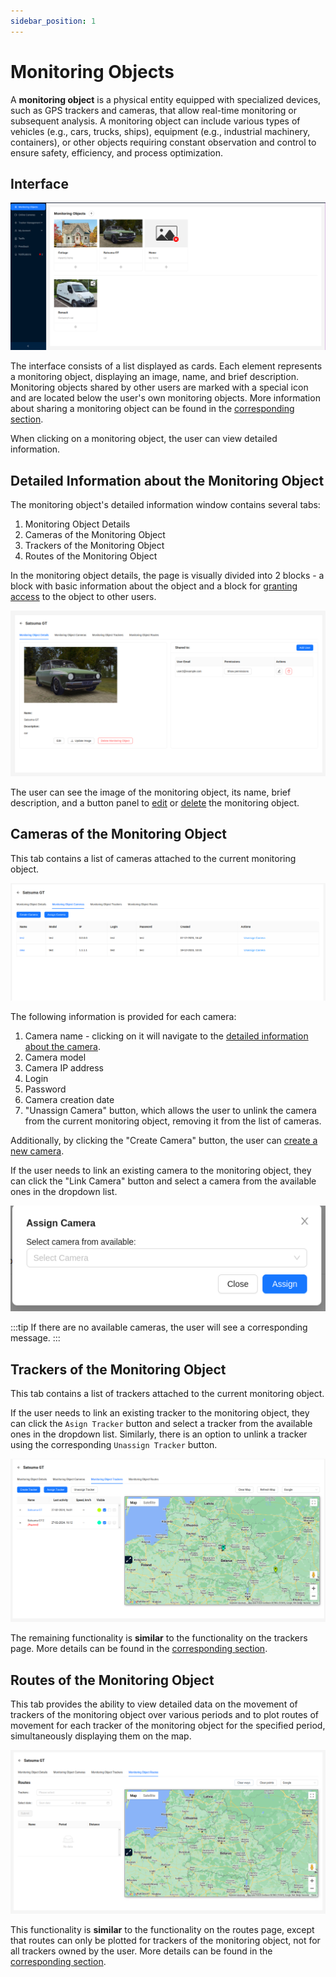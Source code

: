 ```yaml
---
sidebar_position: 1
---
```


# Monitoring Objects

A **monitoring object** is a physical entity equipped with specialized devices, such as GPS trackers and cameras, that allow real-time monitoring or subsequent analysis. A monitoring object can include various types of vehicles (e.g., cars, trucks, ships), equipment (e.g., industrial machinery, containers), or other objects requiring constant observation and control to ensure safety, efficiency, and process optimization.

## Interface

![](./imgs/monObj-en.png)

The interface consists of a list displayed as cards. Each element represents a monitoring object, displaying an image, name, and brief description. Monitoring objects shared by other users are marked with a special icon and are located below the user's own monitoring objects. More information about sharing a monitoring object can be found in the [corresponding section](/monObjects/sharing).

When clicking on a monitoring object, the user can view detailed information.

## Detailed Information about the Monitoring Object

The monitoring object's detailed information window contains several tabs:
1. Monitoring Object Details
2. Cameras of the Monitoring Object
3. Trackers of the Monitoring Object
4. Routes of the Monitoring Object

In the monitoring object details, the page is visually divided into 2 blocks - a block with basic information about the object and a block for [granting access](/monObjects/sharing) to the object to other users.

![](./imgs/monObject-Details-en.png)

The user can see the image of the monitoring object, its name, brief description, and a button panel to [edit](/monObjects/editMonObject) or [delete](/monObjects/deleteMonObject) the monitoring object.

## Cameras of the Monitoring Object

This tab contains a list of cameras attached to the current monitoring object.

![](./imgs/monObject-cameras-en.png)

The following information is provided for each camera:
1. Camera name - clicking on it will navigate to the [detailed information about the camera](/cameras).
2. Camera model
3. Camera IP address
4. Login
5. Password
6. Camera creation date
7. "Unassign Camera" button, which allows the user to unlink the camera from the current monitoring object, removing it from the list of cameras.

Additionally, by clicking the "Create Camera" button, the user can [create a new camera](/cameras#создание).

If the user needs to link an existing camera to the monitoring object, they can click the "Link Camera" button and select a camera from the available ones in the dropdown list.

![](./imgs/asign-camera-en.png)

:::tip
If there are no available cameras, the user will see a corresponding message.
:::

## Trackers of the Monitoring Object

This tab contains a list of trackers attached to the current monitoring object.

If the user needs to link an existing tracker to the monitoring object, they can click the `Asign Tracker` button and select a tracker from the available ones in the dropdown list. Similarly, there is an option to unlink a tracker using the corresponding `Unassign Tracker` button.

![](./imgs/monObject-trackers-en.png)

The remaining functionality is **similar** to the functionality on the trackers page. More details can be found in the [corresponding section](/trackers/intro).

## Routes of the Monitoring Object

This tab provides the ability to view detailed data on the movement of trackers of the monitoring object over various periods and to plot routes of movement for each tracker of the monitoring object for the specified period, simultaneously displaying them on the map.

![](./imgs/monObject-routes-en.png)

This functionality is **similar** to the functionality on the routes page, except that routes can only be plotted for trackers of the monitoring object, not for all trackers owned by the user. More details can be found in the [corresponding section](/trackers/routes).

